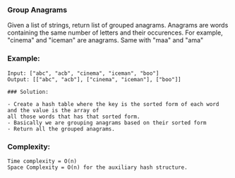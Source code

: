### Group Anagrams

Given a list of strings, return list of grouped anagrams. Anagrams are words containing the same number of letters and their occurences.
For example, "cinema" and "iceman" are anagrams. Same with "maa" and "ama"

### Example:
```
Input: ["abc", "acb", "cinema", "iceman", "boo"]
Output: [["abc", "acb"], ["cinema", "iceman"], ["boo"]]

### Solution:

- Create a hash table where the key is the sorted form of each word and the value is the array of 
all those words that has that sorted form.
- Basically we are grouping anagrams based on their sorted form
- Return all the grouped anagrams.
```

### Complexity:

```
Time complexity = O(n)
Space Complexity = O(n) for the auxiliary hash structure.
```
